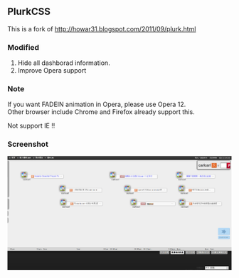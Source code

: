 ## PlurkCSS ##

This is a fork of http://howar31.blogspot.com/2011/09/plurk.html

### Modified ###

1. Hide all dashborad information.
2. Improve Opera support

### Note ###
If you want FADEIN animation in Opera, please use Opera 12.   
Other browser include Chrome and Firefox already support this.

Not support IE !!

### Screenshot ###
![Plurk 1](http://github.com/carlcarl/PlurkCSS/raw/master/screenshot/plurk1.png)
